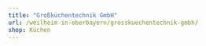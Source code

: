 ```yaml
---
title: "Großküchentechnik GmbH"
url: /weilheim-in-oberbayern/grosskuechentechnik-gmbh/
shop: Küchen
---
```

